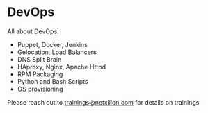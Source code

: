# DevOps
All about DevOps: 
  - Puppet, Docker, Jenkins
  - Gelocation, Load Balancers
  - DNS Split Brain
  - HAproxy, Nginx, Apache Httpd
  - RPM Packaging
  - Python and Bash Scripts
  - OS provisioning

Please reach out to trainings@netxillon.com for details on trainings.
